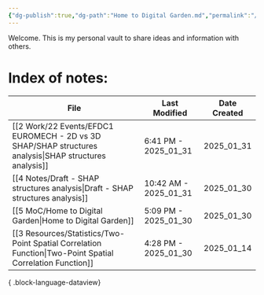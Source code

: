 ```yaml
---
{"dg-publish":true,"dg-path":"Home to Digital Garden.md","permalink":"/home-to-digital-garden/","tags":["Fleeting","gardenEntry","gardenEntry","gardenEntry","gardenEntry","gardenEntry","gardenEntry","gardenEntry","gardenEntry","gardenEntry","gardenEntry","gardenEntry","gardenEntry","gardenEntry","gardenEntry","gardenEntry","gardenEntry","gardenEntry"]}
---
```


Welcome. This is my personal vault to share ideas and information with others.

# Index of notes:
| File                                                                                                         | Last Modified         | Date Created |
| ------------------------------------------------------------------------------------------------------------ | --------------------- | ------------ |
| [[2 Work/22 Events/EFDC1 EUROMECH - 2D vs 3D SHAP/SHAP structures analysis\|SHAP structures analysis]]    | 6:41 PM - 2025_01_31  | 2025_01_31   |
| [[4 Notes/Draft - SHAP structures analysis\|Draft - SHAP structures analysis]]                            | 10:42 AM - 2025_01_31 | 2025_01_30   |
| [[5 MoC/Home to Digital Garden\|Home to Digital Garden]]                                                  | 5:09 PM - 2025_01_30  | 2025_01_30   |
| [[3 Resources/Statistics/Two-Point Spatial Correlation Function\|Two-Point Spatial Correlation Function]] | 4:28 PM - 2025_01_30  | 2025_01_14   |

{ .block-language-dataview}

